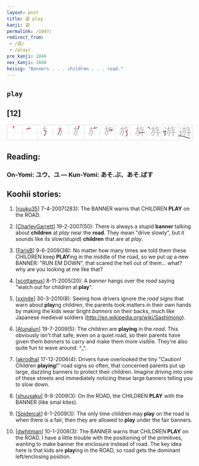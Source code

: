 ```yaml
---
layout: post
title: 遊 play
kanji: 遊
permalink: /1047/
redirect_from:
 - /遊/
 - /play/
pre_kanji: 1046
nex_kanji: 1048
heisig: "Banners . . . children . . . road."
---
```


## `play`

## [12]

<div class="stroke"><img src="../images/E9818A.png" /></div>

## Reading:

### On-Yomi: ユウ、ユ &mdash; Kun-Yomi: あそ.ぶ、あそ.ばす

## Koohii stories:

1) [<a href="http://kanji.koohii.com/profile/ruuku35">ruuku35</a>] 7-4-2007(283): The BANNER warns that CHILDREN<strong> PLAY</strong> on the ROAD. 

2) [<a href="http://kanji.koohii.com/profile/CharleyGarrett">CharleyGarrett</a>] 19-2-2007(50): There is always a stupid <strong>banner</strong> talking about <strong>children</strong> at <em>play</em> near the <strong>road</strong>. They mean &quot;drive slowly&quot;, but it sounds like its slow(stupid) <strong>children</strong> that are at <em>play</em>. 

3) [<a href="http://kanji.koohii.com/profile/FarisB">FarisB</a>] 9-6-2009(38): No matter how many times we told them these CHILDREN keep<strong> PLAY</strong>ing in the middle of the road, so we put up a new BANNER: &quot;RUN EM DOWN&quot;, that scared the hell out of them... what? why are you looking at me like that? 

4) [<a href="http://kanji.koohii.com/profile/scottamus">scottamus</a>] 8-11-2005(20): A <em>banner</em> hangs over the <em>road</em> saying &quot;watch out for <em>children</em> at<strong> play</strong>&quot;. 

5) [<a href="http://kanji.koohii.com/profile/xxinde">xxinde</a>] 30-3-2010(8): Seeing how drivers ignore the <em>road</em> signs that warn about<strong> play</strong>ng children, the parents took matters in their own hands by making the kids wear bright <em>banners</em> on their backs, much like Japanese medieval soldiers (<a href="http://en.wikipedia.org/wiki/Sashimono">http://en.wikipedia.org/wiki/Sashimono</a>). 

6) [<a href="http://kanji.koohii.com/profile/Alunalun">Alunalun</a>] 19-7-2009(5): The <em>children</em> are <strong>playing</strong> in the <em>road</em>. This obviously isn&#039;t that safe, even on a quiet road, so their parents have given them <em>banners</em> to carry and make them more visible. They&#039;re also quite fun to wave around. ^_^. 

7) [<a href="http://kanji.koohii.com/profile/akrodha">akrodha</a>] 17-12-2006(4): Drivers have overlooked the tiny &quot;Caution! Children <strong>playing</strong>!&quot; road signs so often, that concerned parents put up large, dazzling banners to protect their children. Imagine driving into one of these streets and immediately noticing these large banners telling you to slow down. 

8) [<a href="http://kanji.koohii.com/profile/shuusaku">shuusaku</a>] 9-8-2009(3): On the ROAD, the CHILDREN<strong> PLAY</strong> with the BANNER (like smal kites). 

9) [<a href="http://kanji.koohii.com/profile/Spidercat">Spidercat</a>] 6-1-2009(3): The only time children may<strong> play</strong> on the road is when there is a fair, then they are allowed to<strong> play</strong> under the fair banners. 

10) [<a href="http://kanji.koohii.com/profile/dwhitman">dwhitman</a>] 10-1-2008(3): The BANNER warns that CHILDREN<strong> PLAY</strong> on the ROAD. I have a little trouble with the positioning of the primitives, wanting to make banner the enclosure instead of road. The key idea here is that kids are<strong> play</strong>ing in the ROAD, so road gets the dominant left/enclosing position. 
